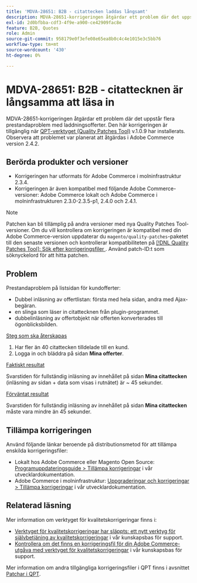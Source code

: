 ```yaml
---
title: 'MDVA-28651: B2B - citattecken laddas långsamt'
description: MDVA-28651-korrigeringen åtgärdar ett problem där det uppstår flera prestandaproblem med laddningsofferter. Den här korrigeringen är tillgänglig när [QPT-verktyget (Quality Patches Tool)](/help/announcements/adobe-commerce-announcements/magento-quality-patches-released-new-tool-to-self-serve-quality-patches.md) v.1.0.9 är installerat. Observera att problemet var planerat att åtgärdas i Adobe Commerce version 2.4.2.
exl-id: 2d0bfbba-cdf3-4f9e-a900-ce42909fac8e
feature: B2B, Quotes
role: Admin
source-git-commit: 958179e0f3efe08e65ea8b0c4c4e1015e3c5bb76
workflow-type: tm+mt
source-wordcount: '430'
ht-degree: 0%

---
```


# MDVA-28651: B2B - citattecknen är långsamma att läsa in

MDVA-28651-korrigeringen åtgärdar ett problem där det uppstår flera prestandaproblem med laddningsofferter. Den här korrigeringen är tillgänglig när [QPT-verktyget (Quality Patches Tool)](/help/announcements/adobe-commerce-announcements/magento-quality-patches-released-new-tool-to-self-serve-quality-patches.md) v.1.0.9 har installerats. Observera att problemet var planerat att åtgärdas i Adobe Commerce version 2.4.2.

## Berörda produkter och versioner

* Korrigeringen har utformats för Adobe Commerce i molninfrastruktur 2.3.4.
* Korrigeringen är även kompatibel med följande Adobe Commerce-versioner: Adobe Commerce lokalt och Adobe Commerce i molninfrastrukturen 2.3.0-2.3.5-p1, 2.4.0 och 2.4.1.

>[!NOTE]
>
>Patchen kan bli tillämplig på andra versioner med nya Quality Patches Tool-versioner. Om du vill kontrollera om korrigeringen är kompatibel med din Adobe Commerce-version uppdaterar du `magento/quality-patches`-paketet till den senaste versionen och kontrollerar kompatibiliteten på [[!DNL Quality Patches Tool]: Sök efter korrigeringsfiler ](https://devdocs.magento.com/quality-patches/tool.html#patch-grid). Använd patch-ID:t som söknyckelord för att hitta patchen.

## Problem

Prestandaproblem på listsidan för kundofferter:

* Dubbel inläsning av offertlistan: första med hela sidan, andra med Ajax-begäran.
* en slinga som läser in citattecknen från plugin-programmet.
* dubbelinläsning av offertobjekt när offerten konverterades till ögonblicksbilden.

<u>Steg som ska återskapas</u>

1. Har fler än 40 citattecken tilldelade till en kund.
1. Logga in och bläddra på sidan **Mina offerter**.

<u>Faktiskt resultat</u>

Svarstiden för fullständig inläsning av innehållet på sidan **Mina citattecken** (inläsning av sidan + data som visas i rutnätet) är ~ 45 sekunder.

<u>Förväntat resultat</u>

Svarstiden för fullständig inläsning av innehållet på sidan **Mina citattecken** måste vara mindre än 45 sekunder.

## Tillämpa korrigeringen

Använd följande länkar beroende på distributionsmetod för att tillämpa enskilda korrigeringsfiler:

* Lokalt hos Adobe Commerce eller Magento Open Source: [Programuppdateringsguide > Tillämpa korrigeringar](https://devdocs.magento.com/guides/v2.4/comp-mgr/patching/mqp.html) i vår utvecklardokumentation.
* Adobe Commerce i molninfrastruktur: [Uppgraderingar och korrigeringar > Tillämpa korrigeringar](https://devdocs.magento.com/cloud/project/project-patch.html) i vår utvecklardokumentation.

## Relaterad läsning

Mer information om verktyget för kvalitetskorrigeringar finns i:

* [Verktyget för kvalitetskorrigeringar har släppts: ett nytt verktyg för självbetjäning av kvalitetskorrigeringar](/help/announcements/adobe-commerce-announcements/magento-quality-patches-released-new-tool-to-self-serve-quality-patches.md) i vår kunskapsbas för support.
* [Kontrollera om det finns en korrigeringsfil för din Adobe Commerce-utgåva med verktyget för kvalitetskorrigeringar](/help/support-tools/patches-available-in-qpt-tool/check-patch-for-magento-issue-with-magento-quality-patches.md) i vår kunskapsbas för support.

Mer information om andra tillgängliga korrigeringsfiler i QPT finns i avsnittet [Patchar i QPT](https://support.magento.com/hc/en-us/sections/360010506631-Patches-available-in-MQP-tool-).
